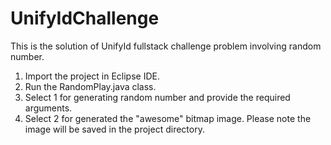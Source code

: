 # UnifyIdChallenge
This is the solution of UnifyId fullstack challenge problem involving random number.
1. Import the project in Eclipse IDE.
2. Run the RandomPlay.java class.
3. Select 1 for generating random number and provide the required arguments.
4. Select 2 for generated the "awesome" bitmap image. Please note the image will be saved in the project directory.
